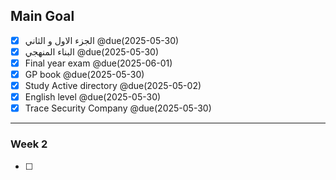 ## Main Goal
- [x] الجزء الاول و الثاني @due(2025-05-30)
- [x] البناء المنهجي @due(2025-05-30)
- [x] Final year exam @due(2025-06-01)
- [x] GP book @due(2025-05-30)
- [x] Study Active directory @due(2025-05-02)
- [x] English level @due(2025-05-30)
- [x] Trace Security Company @due(2025-05-30)
---

### Week 2
- [ ] 